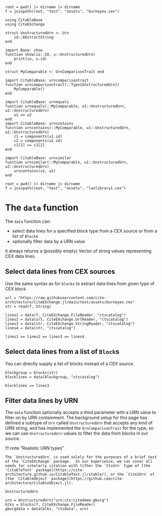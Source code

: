 ```@setup data
root = pwd() |> dirname |> dirname
f = joinpath(root, "test", "assets", "burneyex.cex")

using CitableBase
using CiteEXchange

struct UnstructuredUrn <: Urn
    id::AbstractString
end

import Base: show
function show(io::IO, u::UnstructuredUrn)
    print(io, u.id)
end

struct MyComparable <: UrnComparisonTrait end

import CitableBase: urncomparisontrait
function urncomparisontrait(::Type{UnstructuredUrn})
    MyComparable()
end

import CitableBase: urnequals
function urnequals(::MyComparable, u1::UnstructuredUrn, u2::UnstructuredUrn)
    u1 == u2
end
import CitableBase: urncontains
function urncontains(::MyComparable, u1::UnstructuredUrn, u2::UnstructuredUrn)
    c1 = components(u1.id)
    c2 = components(u2.id)
    c1[2] == c2[2]
end

import CitableBase: urnsimilar
function urnsimilar(::MyComparable, u1::UnstructuredUrn, u2::UnstructuredUrn)
    urncontains(u1, u2)
end

root = pwd() |> dirname |> dirname
f = joinpath(root, "test", "assets", "laxlibrary1.cex")

```

# The `data` function

The `data` function can:

- select data lines for a specified block type from a CEX source or from a list of `Block`s 
- optionally filter data by a URN value

It always returns a (possibly empty) Vector of string values representing CEX data lines.

## Select data lines from CEX sources

Use the same syntax as for `blocks` to extract data lines from given type of CEX block

```@example data
url = "https://raw.githubusercontent.com/cite-architecture/CiteEXchange.jl/main/test/assets/burneyex.cex"
str = read(f, String)

lines1 = data(f, CiteEXchange.FileReader, "ctscatalog")
lines2 = data(url, CiteEXchange.UrlReader, "ctscatalog")
lines3 = data(str, CiteEXchange.StringReader, "ctscatalog")
lines4 = data(str, "ctscatalog")
```
```@example data
lines1 == lines2 == lines3 == lines4
```

## Select data lines from a list of `Block`s

You can directly supply a list of blocks instead of a CEX source.

```@example data
blockgroup = blocks(str)
blocklines = data(blockgroup, "ctscatalog")
```

```@example data
blocklines == lines3
```

## Filter data lines by URN

The `data` function optionally accepts a third parameter with a URN value to filter on by URN containment.  The background setup for this page has defined a subtype of `Urn` called `UnstructuredUrn` that accepts any kind of URN string, and has implemented the `UrnComparisonTrait` for the type, so we can use `UnstructuredUrn` values to filter the data from blocks in our source.

!!! note "Realistic URN types"

    The `UnstructuredUrn` is used solely for the purposes of a brief test of the `CiteEXchange` package.  In our experience, we can cover all needs for scholarly citation with tither the `CtsUrn` type of [the `CitableText` package](https://cite-architecture.github.io/CitableText.jl/stable/), or the `Cite2Urn` of [the `CitableObject` package](https://github.com/cite-architecture/CitableObject.jl).

```@example data
UnstructuredUrn
```


```@example data
urn = UnstructuredUrn("urn:cts:citedemo:gburg")
blks = blocks(f, CiteEXchange.FileReader)
gburgdata = data(blks, "ctsdata", urn)
``` 
